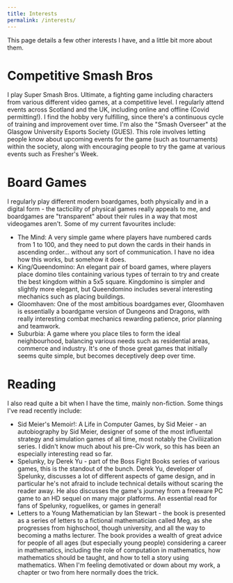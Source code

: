 ```yaml
---
title: Interests
permalink: /interests/
---
```


This page details a few other interests I have, and a little bit more about them.

# Competitive Smash Bros

I play Super Smash Bros. Ultimate, a fighting game including characters from various different video games, at a competitive level. I regularly attend events across Scotland and the UK, including online and offline (Covid permitting!). I find the hobby very fulfilling, since there's a continuous cycle of training and improvement over time. I'm also the "Smash Overseer" at the Glasgow University Esports Society (GUES). This role involves letting people know about upcoming events for the game (such as tournaments) within the society, along with encouraging people to try the game at various events such as Fresher's Week.

# Board Games

I regularly play different modern boardgames, both physically and in a digital form - the tacticility of physical games really appeals to me, and boardgames are "transparent" about their rules in a way that most videogames aren't. Some of my current favourites include:

* The Mind: A very simple game where players have numbered cards from 1 to 100, and they need to put down the cards in their hands in ascending order... without any sort of communication. I have no idea how this works, but somehow it does.
* King/Queendomino: An elegant pair of board games, where players place domino tiles containing various types of terrain to try and create the best kingdom within a 5x5 square. Kingdomino is simpler and slightly more elegant, but Queendomino includes several interesting mechanics such as placing buildings.
* Gloomhaven: One of the most ambitious boardgames ever, Gloomhaven is essentially a boardgame version of Dungeons and Dragons, with really interesting combat mechanics rewarding patience, prior planning and teamwork.
* Suburbia: A game where you place tiles to form the ideal neighbourhood, balancing various needs such as residential areas, commerce and industry. It's one of those great games that initially seems quite simple, but becomes deceptively deep over time.

# Reading

I also read quite a bit when I have the time, mainly non-fiction. Some things I've read recently include:

* Sid Meier's Memoir!: A Life in Computer Games, by Sid Meier - an autobiography by Sid Meier, designer of some of the most influental strategy and simulation games of all time, most notably the Civiliization series. I didn't know much about his pre-Civ work, so this has been an especially interesting read so far.
* Spelunky, by Derek Yu - part of the Boss Fight Books series of various games, this is the standout of the bunch. Derek Yu, developer of Spelunky, discusses a lot of different aspects of game design, and in particular he's not afraid to include technical details without scaring the reader away. He also discusses the game's journey from a freeware PC game to an HD sequel on many major platforms. An essential read for fans of Spelunky, roguelikes, or games in general!
* Letters to a Young Mathematician by Ian Stewart - the book is presented as a series of letters to a fictional mathematician called Meg, as she progresses from highschool, though university, and all the way to becoming a maths lecturer. The book provides a wealth of great advice for people of all ages (but especially young people) considering a career in mathematics, including the role of computation in mathematics, how mathematics should be taught, and how to tell a story using mathematics. When I'm feeling demotivated or down about my work, a chapter or two from here normally does the trick.